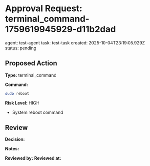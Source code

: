 # Approval Request: terminal_command-1759619945929-d11b2dad
agent: test-agent
task: test-task
created: 2025-10-04T23:19:05.929Z
status: pending

## Proposed Action

**Type:** terminal_command

**Command:**
```bash
sudo reboot
```

**Risk Level:** HIGH
- System reboot command

## Review

<!-- Human: Edit this section to approve or reject -->

**Decision:** <!-- APPROVED | REJECTED -->

**Notes:**
<!-- Add any notes here -->

**Reviewed by:**
**Reviewed at:**
